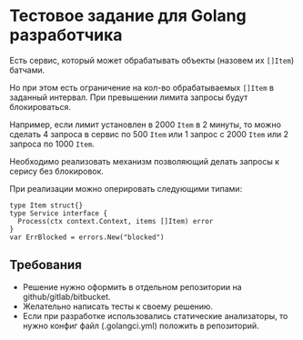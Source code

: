 # Тестовое задание для Golang разработчика

Есть сервис, который может обрабатывать объекты (назовем их `[]Item`) батчами. 

Но при этом есть ограничение на кол-во обрабатываемых `[]Item` в заданный интервал. При превышении лимита запросы будут блокироваться.

Например, если лимит установлен в 2000 `Item` в 2 минуты, то можно сделать 4 запроса в сервис по 500 `Item` или 1 запрос с 2000 `Item` или 2 запроса по 1000 `Item`.

Необходимо реализовать механизм позволяющий делать запросы к серису без блокировок.

При реализации можно оперировать следующими типами:

```golang
type Item struct{}
type Service interface {
  Process(ctx context.Context, items []Item) error
}
var ErrBlocked = errors.New("blocked")
```

## Требования

- Решение нужно оформить в отдельном репозитории на github/gitlab/bitbucket.
- Желательно написать тесты к своему решению.
- Если при разработке использовались статические анализаторы, то нужно конфиг файл (.golangci.yml) положить в репозиторий.
